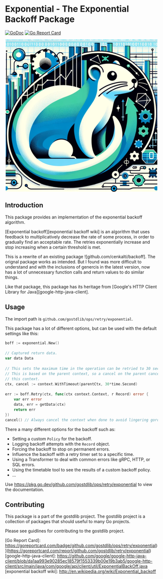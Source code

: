 # Exponential - The Exponential Backoff Package

[![GoDoc][godoc image]][godoc] [![Go Report Card](https://goreportcard.com/badge/github.com/gostdlib/ops)](https://goreportcard.com/report/github.com/gostdlib/ops)

<p align="center">
  <img src="https://raw.githubusercontent.com/gostdlib/ops/main/docs/imgs/backoff.webp" width="500">
</p>

## Introduction

This package provides an implementation of the exponential backoff algorithm.

[Exponential backoff][exponential backoff wiki]
is an algorithm that uses feedback to multiplicatively decrease the rate of some process,
in order to gradually find an acceptable rate.
The retries exponentially increase and stop increasing when a certain threshold is met.

This is a rewrite of an existing package ![github.com/cenkalti/backoff]. The orignal package works as intended. But I found was more difficult to understand and with the inclusions of genercis in the latest version, now has a lot of unnecessary function calls and return values to do similar things.

Like that package, this package has its heritage from [Google's HTTP Client Library for Java][google-http-java-client].

## Usage

The import path is `github.com/gostdlib/ops/retry/exponential`.

This package has a lot of different options, but can be used with the default settings like this:

```go
boff := exponential.New()

// Captured return data.
var data Data

// This sets the maximum time in the operation can be retried to 30 seconds.
// This is based on the parent context, so a cancel on the parent cancels
// this context.
ctx, cancel := context.WithTimeout(parentCtx, 30*time.Second)

err := boff.Retry(ctx, func(ctx context.Context, r Record) error {
	var err error
	data, err = getData(ctx)
	return err
})
cancel() // Always cancel the context when done to avoid lingering goroutines.
```

There a many different options for the backoff such as:

- Setting a custom `Policy` for the backoff.
- Logging backoff attempts with the `Record` object.
- Forcing the backoff to stop on permanent errors.
- Influence the backoff with a retry timer set to a specific time.
- Using a Transformer to deal with common errors like gRPC, HTTP, or SQL errors.
- Using the timetable tool to see the results of a custom backoff policy.
- ...

Use https://pkg.go.dev/github.com/gostdlib/ops/retry/exponential to view the documentation.

## Contributing

This package is a part of the gostdlib project. The gostdlib project is a collection of packages that should useful to many Go projects.

Please see guidlines for contributing to the gostdlib project.

[godoc]: https://pkg.go.dev/gostdlib/ops/retry/exponential
[godoc image]: https://godoc.org/github.com/cenkalti/backoff?status.png
[exp image]: <img src="https://raw.githubusercontent.com/gostdlib/ops/main/docs/imgs/backoff.webp" width="100">

[Go Report Card]: https://goreportcard.com/badge/github.com/gostdlib/ops/retry/exponential)](https://goreportcard.com/report/github.com/gostdlib/retry/exponential)
[google-http-java-client]: https://github.com/google/google-http-java-client/blob/da1aa993e90285ec18579f1553339b00e19b3ab5/google-http-client/src/main/java/com/google/api/client/util/ExponentialBackOff.java
[exponential backoff wiki]: http://en.wikipedia.org/wiki/Exponential_backoff
